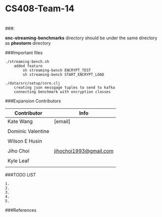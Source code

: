 # CS408-Team-14
# 
<!--

-->




###:

**enc-streaming-benchmarks** directory should be under the same directory as **phestorm** directory


###Important files

	./streaming-bench.sh
		added feature
			sh streaming-bench ENCRYPT_TEST
			sh streaming-bench START_ENCRYPT_LOAD		

	./data/src/setup/core.clj
		creating json messgage tuples to send to kafka
		connecting benchmark with encryption classes



###Expansion Contributors

Contributor          | Info
-------------------- | -------------
Kate Wang            | [email]
										 | 
Dominic Valentine    | 
					 					 | 
Wilson E Husin       |
                     |                 
Jiho Choi            | jihochoi1993@gmail.com
					 					 |                     
Kyle Leaf            |
					 					 |
                     
<!--
	Jiho Choi
		Email	:	jihochoi1993@gmail.com
		Web		:	http://web.ics.purdue.edu/~choi296/
-->



###TODO LIST

	1.
	2.
	3.
	4.
	5.





###References












<br />
<br />
<br />
<br />
<br />

<!--
 Copyright 2017, Purdue Univ.
-->
